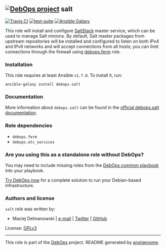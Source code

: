 ## [![DebOps project](http://debops.org/images/debops-small.png)](http://debops.org) salt

[![Travis CI](http://img.shields.io/travis/debops/ansible-salt.svg?style=flat)](http://travis-ci.org/debops/ansible-salt) [![test-suite](http://img.shields.io/badge/test--suite-ansible--salt-blue.svg?style=flat)](https://github.com/debops/test-suite/tree/master/ansible-salt/)  [![Ansible Galaxy](http://img.shields.io/badge/galaxy-debops.salt-660198.svg?style=flat)](https://galaxy.ansible.com/list#/roles/2301)

This role will install and configure [SaltStack](http://www.saltstack.com/)
master service, which can be used to manage Salt minions. By default, Salt
master packages from upstream repositories will be installed and configured
to listen on both IPv4 and IPv6 networks and will accept connections from
all hosts; you can limit connections through the firewall using
[debops.ferm](https://github.com/debops/ansible-ferm/) role.

### Installation

This role requires at least Ansible `v1.7.0`. To install it, run:

    ansible-galaxy install debops.salt

### Documentation

More information about `debops.salt` can be found in the
[official debops.salt documentation](http://docs.debops.org/en/latest/ansible/roles/debops.salt.html).


### Role dependencies

- `debops.ferm`
- `debops.etc_services`

### Are you using this as a standalone role without DebOps?

You may need to include missing roles from the [DebOps common
playbook](https://github.com/debops/debops-playbooks/blob/master/playbooks/common.yml)
into your playbook.

[Try DebOps now](https://github.com/debops/debops) for a complete solution to run your Debian-based infrastructure.





### Authors and license

`salt` role was written by:
- Maciej Delmanowski | [e-mail](mailto:drybjed@gmail.com) | [Twitter](https://twitter.com/drybjed) | [GitHub](https://github.com/drybjed)

License: [GPLv3](https://tldrlegal.com/license/gnu-general-public-license-v3-%28gpl-3%29)

***

This role is part of the [DebOps](http://debops.org/) project. README generated by [ansigenome](https://github.com/nickjj/ansigenome/).
